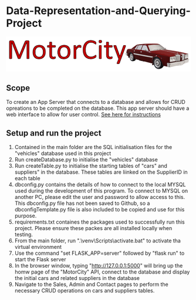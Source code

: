 # Data-Representation-and-Querying-Project

![MotorCity](/staticpages/Images/Logo.PNG)
## Scope
To create an App Server that connects to a database and allows for CRUD opreations to be completed on the database. This app server should have a web interface to allow for user control.
[See here for instructions](/project_description/Project_Description.pdf)

## Setup and run the project
1. Contained in the main folder are the SQL initialisation files for the "vehicles" database used in this project
2. Run createDatabase.py to initialise the "vehicles" database
3. Run createTable.py to initialise the starting tables of "cars" and suppliers" in the database. These tables are liinked on the SupplierID in each table
4. dbconfig.py contains the details of how to connect to the local MYSQL used during the development of this program. To connect to MYSQL on another PC, please edit the user and password to allow access to this. This dbconfig.py file has not been saved to Github, so a dbconfigTemplate.py file is also included to be copied and use for this purpose.
5. requirements.txt containes the packages used to successfully run this project. Please ensure these packes are all installed locally when testing.
6. From the main folder, run ".\venv\Scripts\activate.bat" to activate tha virtual environment
7. Use the command "set FLASK_APP=server" followed by "flask run" to start the Flask server
8. In the browser window, typing "http://127.0.0.1:5000" will bring up the homw page of the "MotorCity" API, connect to the database and display the initial cars and related suppliers in the database
9. Navigate to the Sales, Admin and Contact pages to perform the necessary CRUD operations on cars and suppliers tables.  